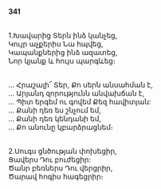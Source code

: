 **341**

\
1.Խավարից Տերն ինձ կանչեց,\
 Կույր աչքերիս Նա հպվեց,\
 Կապանքներից ինձ ազատեց,\
 Նոր կյանք և հույս պարգևեց։

\
 ... Հրաշալի՜ Տեր, Քո սերն անսահման է,\
 ... Արյանդ զորությունն անվախճան է,\
 ... Պիտ երգեմ ու գովեմ Քեզ հավիտյան:\
 ... Քանի դեռ ես շնչում եմ,\
 ... Քանի դեռ կենդանի եմ,\
 ... Քո անունը կբարձրացնեմ։

\
2.Սուգս ցնծության փոխեցիր,\
 Ցավերս Դու բուժեցիր:\
 Ծանր բեռներս Դու վերցրիր,\
 Ծարավ հոգիս հագեցրիր։

